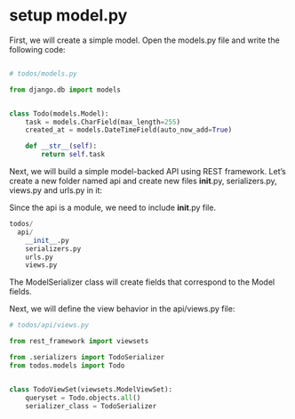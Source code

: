 
# setup model.py

First, we will create a simple model. Open the models.py file and write the following code:

```py

# todos/models.py

from django.db import models


class Todo(models.Model):
    task = models.CharField(max_length=255)
    created_at = models.DateTimeField(auto_now_add=True)

    def __str__(self):
        return self.task

```


Next, we will build a simple model-backed API using REST framework. Let’s create a new folder named api and create new files __init__.py, serializers.py, views.py and urls.py in it:

Since the api is a module, we need to include __init__.py file.

```py
todos/
  api/
    __init__.py
    serializers.py
    urls.py
    views.py
```


The ModelSerializer class will create fields that correspond to the Model fields.

Next, we will define the view behavior in the api/views.py file:
```py
# todos/api/views.py

from rest_framework import viewsets

from .serializers import TodoSerializer
from todos.models import Todo


class TodoViewSet(viewsets.ModelViewSet):
    queryset = Todo.objects.all()
    serializer_class = TodoSerializer
```

